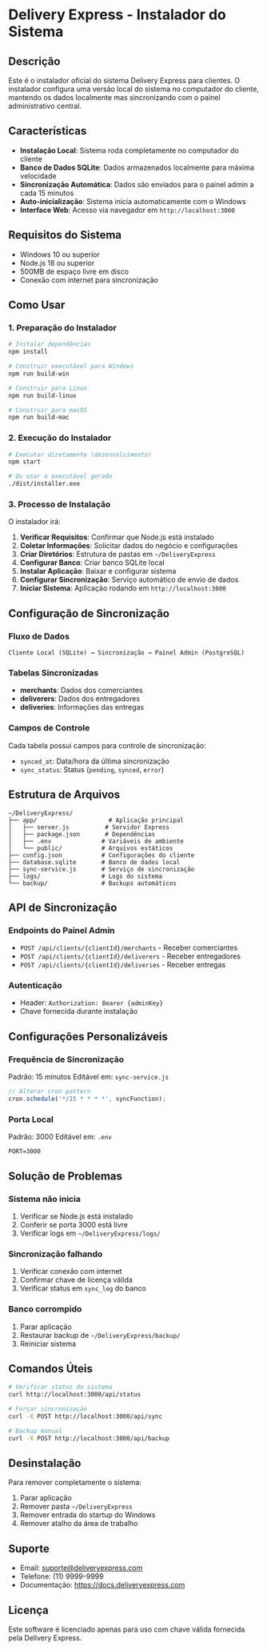# Delivery Express - Instalador do Sistema

## Descrição

Este é o instalador oficial do sistema Delivery Express para clientes. O instalador configura uma versão local do sistema no computador do cliente, mantendo os dados localmente mas sincronizando com o painel administrativo central.

## Características

- **Instalação Local**: Sistema roda completamente no computador do cliente
- **Banco de Dados SQLite**: Dados armazenados localmente para máxima velocidade
- **Sincronização Automática**: Dados são enviados para o painel admin a cada 15 minutos
- **Auto-inicialização**: Sistema inicia automaticamente com o Windows
- **Interface Web**: Acesso via navegador em `http://localhost:3000`

## Requisitos do Sistema

- Windows 10 ou superior
- Node.js 18 ou superior
- 500MB de espaço livre em disco
- Conexão com internet para sincronização

## Como Usar

### 1. Preparação do Instalador

```bash
# Instalar dependências
npm install

# Construir executável para Windows
npm run build-win

# Construir para Linux
npm run build-linux

# Construir para macOS
npm run build-mac
```

### 2. Execução do Instalador

```bash
# Executar diretamente (desenvolvimento)
npm start

# Ou usar o executável gerado
./dist/installer.exe
```

### 3. Processo de Instalação

O instalador irá:

1. **Verificar Requisitos**: Confirmar que Node.js está instalado
2. **Coletar Informações**: Solicitar dados do negócio e configurações
3. **Criar Diretórios**: Estrutura de pastas em `~/DeliveryExpress`
4. **Configurar Banco**: Criar banco SQLite local
5. **Instalar Aplicação**: Baixar e configurar sistema
6. **Configurar Sincronização**: Serviço automático de envio de dados
7. **Iniciar Sistema**: Aplicação rodando em `http://localhost:3000`

## Configuração de Sincronização

### Fluxo de Dados

```
Cliente Local (SQLite) → Sincronização → Painel Admin (PostgreSQL)
```

### Tabelas Sincronizadas

- **merchants**: Dados dos comerciantes
- **deliverers**: Dados dos entregadores  
- **deliveries**: Informações das entregas

### Campos de Controle

Cada tabela possui campos para controle de sincronização:

- `synced_at`: Data/hora da última sincronização
- `sync_status`: Status (`pending`, `synced`, `error`)

## Estrutura de Arquivos

```
~/DeliveryExpress/
├── app/                    # Aplicação principal
│   ├── server.js          # Servidor Express
│   ├── package.json       # Dependências
│   ├── .env              # Variáveis de ambiente
│   └── public/           # Arquivos estáticos
├── config.json           # Configurações do cliente
├── database.sqlite       # Banco de dados local
├── sync-service.js       # Serviço de sincronização
├── logs/                 # Logs do sistema
└── backup/               # Backups automáticos
```

## API de Sincronização

### Endpoints do Painel Admin

- `POST /api/clients/{clientId}/merchants` - Receber comerciantes
- `POST /api/clients/{clientId}/deliverers` - Receber entregadores
- `POST /api/clients/{clientId}/deliveries` - Receber entregas

### Autenticação

- Header: `Authorization: Bearer {adminKey}`
- Chave fornecida durante instalação

## Configurações Personalizáveis

### Frequência de Sincronização

Padrão: 15 minutos
Editável em: `sync-service.js`

```javascript
// Alterar cron pattern
cron.schedule('*/15 * * * *', syncFunction);
```

### Porta Local

Padrão: 3000
Editável em: `.env`

```env
PORT=3000
```

## Solução de Problemas

### Sistema não inicia

1. Verificar se Node.js está instalado
2. Conferir se porta 3000 está livre
3. Verificar logs em `~/DeliveryExpress/logs/`

### Sincronização falhando

1. Verificar conexão com internet
2. Confirmar chave de licença válida
3. Verificar status em `sync_log` do banco

### Banco corrompido

1. Parar aplicação
2. Restaurar backup de `~/DeliveryExpress/backup/`
3. Reiniciar sistema

## Comandos Úteis

```bash
# Verificar status do sistema
curl http://localhost:3000/api/status

# Forçar sincronização
curl -X POST http://localhost:3000/api/sync

# Backup manual
curl -X POST http://localhost:3000/api/backup
```

## Desinstalação

Para remover completamente o sistema:

1. Parar aplicação
2. Remover pasta `~/DeliveryExpress`
3. Remover entrada do startup do Windows
4. Remover atalho da área de trabalho

## Suporte

- Email: suporte@deliveryexpress.com
- Telefone: (11) 9999-9999
- Documentação: https://docs.deliveryexpress.com

## Licença

Este software é licenciado apenas para uso com chave válida fornecida pela Delivery Express.